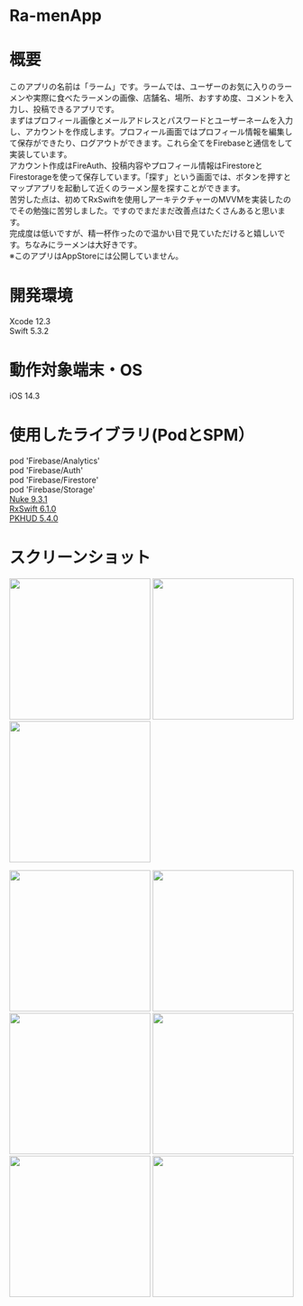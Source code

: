 # Ra-menApp  

# 概要  
このアプリの名前は「ラーム」です。ラームでは、ユーザーのお気に入りのラーメンや実際に食べたラーメンの画像、店舗名、場所、おすすめ度、コメントを入力し、投稿できるアプリです。  
まずはプロフィール画像とメールアドレスとパスワードとユーザーネームを入力し、アカウントを作成します。プロフィール画面ではプロフィール情報を編集して保存ができたり、ログアウトができます。これら全てをFirebaseと通信をして実装しています。  
アカウント作成はFireAuth、投稿内容やプロフィール情報はFirestoreとFirestorageを使って保存しています。「探す」という画面では、ボタンを押すとマップアプリを起動して近くのラーメン屋を探すことができます。  
苦労した点は、初めてRxSwiftを使用しアーキテクチャーのMVVMを実装したのでその勉強に苦労しました。ですのでまだまだ改善点はたくさんあると思います。  
完成度は低いですが、精一杯作ったので温かい目で見ていただけると嬉しいです。ちなみにラーメンは大好きです。  
※このアプリはAppStoreには公開していません。

# 開発環境  
Xcode 12.3  
Swift 5.3.2  

# 動作対象端末・OS  
iOS 14.3  

# 使用したライブラリ(PodとSPM）  
pod 'Firebase/Analytics'  
pod 'Firebase/Auth'  
pod 'Firebase/Firestore'  
pod 'Firebase/Storage'  
[Nuke 9.3.1](https://github.com/kean/Nuke)  
[RxSwift 6.1.0](https://github.com/ReactiveX/RxSwift)  
[PKHUD 5.4.0](https://github.com/pkluz/PKHUD)  

# スクリーンショット  
<img src="https://user-images.githubusercontent.com/65600700/117263717-83cffd80-ae8d-11eb-8f31-6cc06048dff1.PNG" width="250px">  <img src="https://user-images.githubusercontent.com/65600700/117263950-b974e680-ae8d-11eb-83c0-a4cbe54af47a.PNG" width="250px"> <img src="https://user-images.githubusercontent.com/65600700/117264075-d6a9b500-ae8d-11eb-8183-dc17dc4c5bd2.PNG" width="250px">

<img src="https://user-images.githubusercontent.com/65600700/117264201-f7720a80-ae8d-11eb-8c0e-13ce41f9c7c6.PNG" width="250px">  <img src="https://user-images.githubusercontent.com/65600700/117264354-1bcde700-ae8e-11eb-8e3a-98c7285d89e0.PNG" width="250px">  <img src="https://user-images.githubusercontent.com/65600700/117264560-4d46b280-ae8e-11eb-8604-1d28950bbca0.PNG" width="250px">  <img src="https://user-images.githubusercontent.com/65600700/117264701-70716200-ae8e-11eb-8bdd-a9263a49e7d0.PNG" width="250px">  <img src="https://user-images.githubusercontent.com/65600700/117264802-8f6ff400-ae8e-11eb-8dcf-c75afa9d0f6a.PNG" width="250px">   <img src="https://user-images.githubusercontent.com/65600700/117264912-ac0c2c00-ae8e-11eb-8e60-760b84bc6af8.PNG" width="250px"> 
